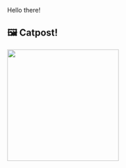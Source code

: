 Hello there!



## 🖼️ Catpost!

<sub>
    <img src="https://cdn2.thecatapi.com/images/2n2.jpg" height="256">
</sub>

